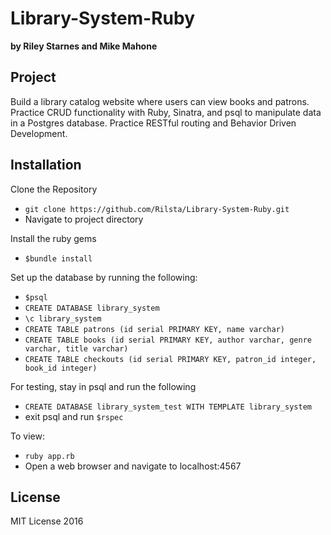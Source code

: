 # Library-System-Ruby
**by Riley Starnes and Mike Mahone**

## Project
Build a library catalog website where users can view books and patrons. Practice CRUD functionality
with Ruby, Sinatra, and psql to manipulate data in a Postgres database. Practice RESTful routing and
Behavior Driven Development.

## Installation
Clone the Repository
* `git clone https://github.com/Rilsta/Library-System-Ruby.git`
* Navigate to project directory

Install the ruby gems
* `$bundle install`

Set up the database by running the following:
* `$psql`
* `CREATE DATABASE library_system`
* `\c library_system`
* `CREATE TABLE patrons (id serial PRIMARY KEY, name varchar)`
* `CREATE TABLE books (id serial PRIMARY KEY, author varchar, genre varchar, title varchar)`
* `CREATE TABLE checkouts (id serial PRIMARY KEY, patron_id integer, book_id integer)`

For testing, stay in psql and run the following
* `CREATE DATABASE library_system_test WITH TEMPLATE library_system`
* exit psql and run `$rspec`

To view:
* `ruby app.rb`
* Open a web browser and navigate to localhost:4567

## License
MIT License 2016
